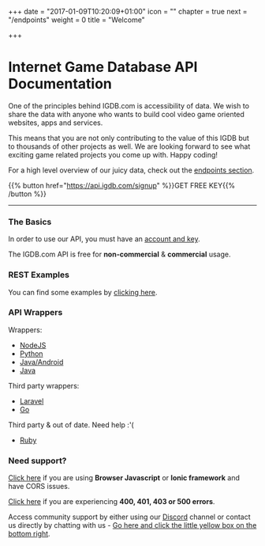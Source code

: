 +++
date = "2017-01-09T10:20:09+01:00"
icon = "<b class='fa fa-hand-peace-o'></b>"
chapter = true
next = "/endpoints"
weight = 0
title = "Welcome"

+++

# Internet Game Database API Documentation

One of the principles behind IGDB.com is accessibility of data. We wish to share the data with anyone who wants to build cool video game oriented websites, apps and services.

This means that you are not only contributing to the value of this IGDB but to thousands of other projects as well. We are looking forward to see what exciting game related projects you come up with. Happy coding!

For a high level overview of our juicy data, check out the [endpoints section](/api/endpoints/).

{{% button href="https://api.igdb.com/signup" %}}GET FREE KEY{{% /button %}}

---

### The Basics

In order to use our API, you must have an [account and key](https://api.igdb.com/signup).
  
The IGDB.com API is free for **non-commercial** & **commercial** usage.

### REST Examples

You can find some examples by [clicking here](/api/examples).

### API Wrappers

Wrappers:

- [NodeJS](https://github.com/igdb/igdb-api-node)
- [Python](https://github.com/igdb/igdb-api-python)
- [Java/Android](https://github.com/igdb/api-android-java)
- [Java](https://github.com/igdb/api-java)

Third party wrappers:

- [Laravel](https://github.com/messerli90/igdb)
- [Go](https://github.com/Henry-Sarabia/igdb)

Third party & out of date. Need help :'(

- [Ruby](https://github.com/tastycake/igdb_api) 

### Need support?

[Click here](/api/references/cors) if you are using **Browser Javascript** or **Ionic framework** and have CORS issues.

[Click here](/api/references/response-codes/) if you are experiencing **400, 401, 403 or 500 errors**.

Access community support by either using our [Discord](https://discord.gg/JKsh9R7) channel or contact us directly by chatting with us - [Go here and click the little yellow box on the bottom right](https://api.igdb.com/).
